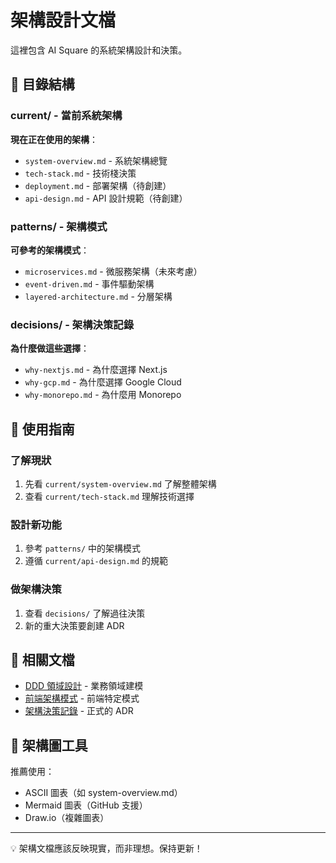 # 架構設計文檔

這裡包含 AI Square 的系統架構設計和決策。

## 📁 目錄結構

### current/ - 當前系統架構
**現在正在使用的架構**：
- `system-overview.md` - 系統架構總覽
- `tech-stack.md` - 技術棧決策
- `deployment.md` - 部署架構（待創建）
- `api-design.md` - API 設計規範（待創建）

### patterns/ - 架構模式
**可參考的架構模式**：
- `microservices.md` - 微服務架構（未來考慮）
- `event-driven.md` - 事件驅動架構
- `layered-architecture.md` - 分層架構

### decisions/ - 架構決策記錄
**為什麼做這些選擇**：
- `why-nextjs.md` - 為什麼選擇 Next.js
- `why-gcp.md` - 為什麼選擇 Google Cloud
- `why-monorepo.md` - 為什麼用 Monorepo

## 🎯 使用指南

### 了解現狀
1. 先看 `current/system-overview.md` 了解整體架構
2. 查看 `current/tech-stack.md` 理解技術選擇

### 設計新功能
1. 參考 `patterns/` 中的架構模式
2. 遵循 `current/api-design.md` 的規範

### 做架構決策
1. 查看 `decisions/` 了解過往決策
2. 新的重大決策要創建 ADR

## 🔗 相關文檔

- [DDD 領域設計](../ddd/) - 業務領域建模
- [前端架構模式](../frontend/) - 前端特定模式
- [架構決策記錄](../../../decisions/) - 正式的 ADR

## 📝 架構圖工具

推薦使用：
- ASCII 圖表（如 system-overview.md）
- Mermaid 圖表（GitHub 支援）
- Draw.io（複雜圖表）

---

💡 架構文檔應該反映現實，而非理想。保持更新！